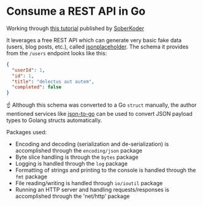# Consume a REST API in Go

Working through [this tutorial](https://www.soberkoder.com/consume-rest-api-go/) published by [SoberKoder](https://github.com/soberkoder)

It leverages a free REST API which can generate very basic fake data (users, blog posts, etc.), called [jsonplaceholder](https://jsonplaceholder.typicode.com/). The schema it provides from the `/users` endpoint looks like this:

```json
{
  "userId": 1,
  "id": 1,
  "title": "delectus aut autem",
  "completed": false
}
```

☝ Although this schema was converted to a Go `struct` manually, the author mentioned services like [json-to-go](https://mholt.github.io/json-to-go/) can be used to convert JSON payload types to Golang structs automatically.

Packages used:
- Encoding and decoding (serialization and de-serialization) is accomplished through the `encoding/json` package
- Byte slice handling is through the `bytes` package
- Logging is handled through the `log` package
- Formatting of strings and printing to the console is handled through the `fmt` package
- File reading/writing is handled through `io/ioutil` package
- Running an HTTP server and handling requests/responses is accomplished through the 'net/http' package
